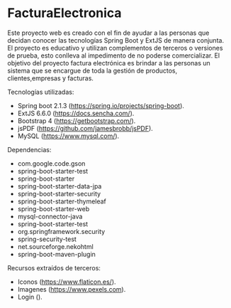 # FacturaElectronica
Este proyecto web es creado con el fin de ayudar a las personas que decidan conocer las tecnologías Spring Boot y ExtJS de manera conjunta. 
El proyecto es educativo y utilizan complementos de terceros o versiones de prueba, esto conlleva al impedimento de no poderse comercializar. 
El objetivo del proyecto factura electrónica es brindar a las personas un sistema que se encargue de toda la gestión de productos, clientes,empresas y facturas.

Tecnologías utilizadas:

- Spring boot 2.1.3 (https://spring.io/projects/spring-boot).
- ExtJS 6.6.0 (https://docs.sencha.com/).
- Bootstrap 4 (https://getbootstrap.com/).
- jsPDF (https://github.com/jamesbrobb/jsPDF).
- MySQL (https://www.mysql.com/).

Dependencias:

- com.google.code.gson
- spring-boot-starter-test
- spring-boot-starter
- spring-boot-starter-data-jpa
- spring-boot-starter-security
- spring-boot-starter-thymeleaf
- spring-boot-starter-web
- mysql-connector-java
- spring-boot-starter-test
- org.springframework.security
- spring-security-test
- net.sourceforge.nekohtml
- spring-boot-maven-plugin

Recursos extraídos de terceros:
- Iconos (https://www.flaticon.es/).
- Imagenes (https://www.pexels.com).
- Login ().
